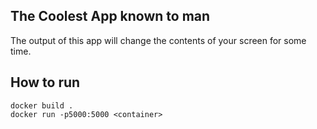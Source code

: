 ## The Coolest App known to man

The output of this app will change the contents of your screen for some time.

## How to run

```
docker build .
docker run -p5000:5000 <container>
```